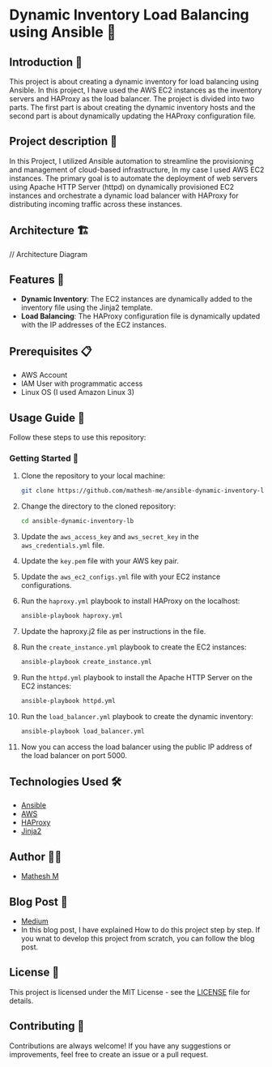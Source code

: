 # Dynamic Inventory Load Balancing using Ansible 🚀

## Introduction 📝

This project is about creating a dynamic inventory for load balancing using Ansible. In this project, I have used the AWS EC2 instances as the inventory servers and HAProxy as the load balancer. The project is divided into two parts. The first part is about creating the dynamic inventory hosts and the second part is about dynamically updating the HAProxy configuration file.

## Project description 📄

In this Project, I utilized Ansible automation to streamline the provisioning and management of cloud-based infrastructure, In my case I used AWS EC2 instances. The primary goal is to automate the deployment of web servers using Apache HTTP Server (httpd) on dynamically provisioned EC2 instances and orchestrate a dynamic load balancer with HAProxy for distributing incoming traffic across these instances.

## Architecture 🏗️

// Architecture Diagram

## Features 🌟

- **Dynamic Inventory**: The EC2 instances are dynamically added to the inventory file using the Jinja2 template.
- **Load Balancing**: The HAProxy configuration file is dynamically updated with the IP addresses of the EC2 instances.


## Prerequisites 📋

- AWS Account
- IAM User with programmatic access
- Linux OS (I used Amazon Linux 3)

## Usage Guide 📖

Follow these steps to use this repository:

### Getting Started 🚦

1. Clone the repository to your local machine:

   ```bash
   git clone https://github.com/mathesh-me/ansible-dynamic-inventory-lb
    ```

2. Change the directory to the cloned repository:

    ```bash
    cd ansible-dynamic-inventory-lb
    ```
3. Update the `aws_access_key` and `aws_secret_key` in the `aws_credentials.yml` file.

4. Update the `key.pem` file with your AWS key pair.

5. Update the `aws_ec2_configs.yml` file with your EC2 instance configurations.

6. Run the `haproxy.yml` playbook to install HAProxy on the localhost:

    ```bash
    ansible-playbook haproxy.yml
    ```
7. Update the haproxy.j2 file as per instructions in the file.

8. Run the `create_instance.yml` playbook to create the EC2 instances:

    ```bash
    ansible-playbook create_instance.yml
    ```
9. Run the `httpd.yml` playbook to install the Apache HTTP Server on the EC2 instances:

    ```bash
    ansible-playbook httpd.yml
    ```
10. Run the `load_balancer.yml` playbook to create the dynamic inventory:

    ```bash
    ansible-playbook load_balancer.yml
    ```
11. Now you can access the load balancer using the public IP address of the load balancer on port 5000.


## Technologies Used 🛠️

- [Ansible](http://ansible.com)
- [AWS](http://aws.amazon.com)
- [HAProxy](https://www.haproxy.org/)
- [Jinja2](https://jinja.palletsprojects.com/en/3.0.x/)

## Author 🧑‍💻

- [Mathesh M](https://www.linkedin.com/in/mathesh-me/)

## Blog Post 📝

- [Medium](https://medium.com/@mathesh-me/ansible-project-dynamic-inventory-load-balancing-with-ansible-eb6734db08dc)
- In this blog post, I have explained How to do this project step by step. If you wnat to develop this project from scratch, you can follow the blog post. 

## License 📜

This project is licensed under the MIT License - see the [LICENSE](LICENSE) file for details.

## Contributing 🤝

Contributions are always welcome! If you have any suggestions or improvements, feel free to create an issue or a pull request.